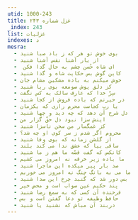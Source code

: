```yaml
---
utid: 1000-243
title: غزل شماره ۲۴۳
_index: 243
list: غزلیات
indexes: د
mesra:
  - بوی خوش تو هر که ز باد صبا شنید
  - از یار آشنا نفس آشنا شنید
  - ‌ ای شاه حُسن چشم به حال گدا فکن
  - کاین گوش بس حکایت شاه و گدا شنید
  - خوش میکنم به باده مشکین مشام جان
  - کز دلق پوش صومعه بوی ریا شنید
  - سِرّ خدا که عارف سالک به کس نگفت
  - در حیرتم که باده فروش از کجا شنید
  - یا رب کجاست محرم رازی که یکزمان
  - دل شرح آن دهد که چه دید و چها شنید
  - اینش سزا نبود دل حقّ گزار من
  - کز غمگسار من سخن ناسزا شنید
  - محروم اگر شدم ز سر کوی او چه شد؟
  - از گلشن زمانه که بوی وفا شنید
  - ساقی بیا که عشق ندا می کند بلند
  - کانکس که گفت قصّه ما هم ز ما شنید
  - ما باده زیر خرقه نه امروز می کشیم
  - صد بار پیر میکده این ماجرا شنید
  - ما می به بانگ چنگ نه امروز می خوریم
  - بس دور شد که گنبد چرخ این صدا شنید
  - پند حکیم عین صواب است و محض خیر
  - فرخنده آن کسی که به سمع رضا شنید
  - حافظ وظیفه تو دعا گفتن است و بس
  - دربند آن مباش که نشنید یا شنید
---
```

